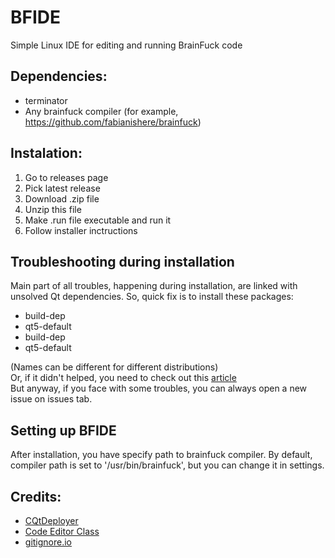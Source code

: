# BFIDE
Simple Linux IDE for editing and running BrainFuck code
## Dependencies:
- terminator
- Any brainfuck compiler (for example, https://github.com/fabianishere/brainfuck)
## Instalation:
1. Go to releases page
2. Pick latest release
3. Download .zip file
4. Unzip this file
5. Make .run file executable and run it
6. Follow installer inctructions
## Troubleshooting during installation
Main part of all troubles, happening during installation, are linked with  
unsolved Qt dependencies. So, quick fix is to install these packages:
- build-dep 
- qt5-default
- build-dep
- qt5-default  

(Names can be different for different distributions)  
Or, if it didn't helped, you need to check out this [article](https://wiki.qt.io/Building_Qt_5_from_Git)  
But anyway, if you face with some troubles, you can always open a new issue on issues tab.  
## Setting up BFIDE  
After installation, you have specify path to brainfuck compiler.
By default, compiler path is set to '/usr/bin/brainfuck', but you can change it in settings.  
## Credits:  
- [CQtDeployer](https://github.com/QuasarApp/CQtDeployer)
- [Code Editor Class](https://code.qt.io/cgit/qt/qtbase.git/tree/examples/widgets/widgets/codeeditor?h=5.15)
- [gitignore.io](https://github.com/toptal/gitignore.io)
